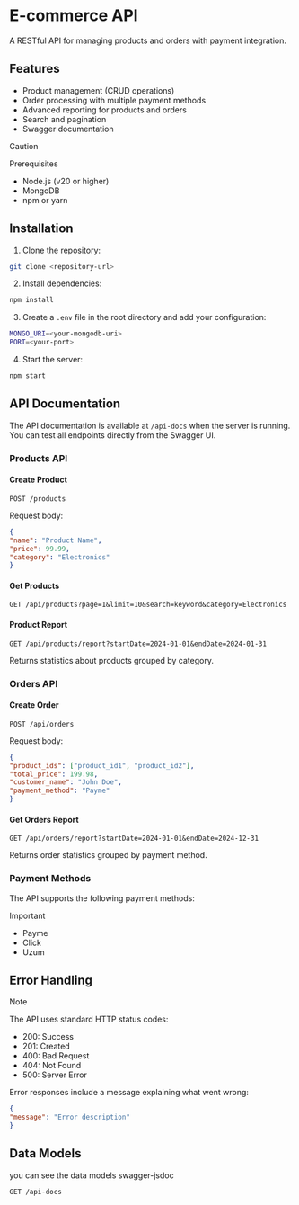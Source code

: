 # E-commerce API

A RESTful API for managing products and orders with payment integration.

## Features

- Product management (CRUD operations)
- Order processing with multiple payment methods
- Advanced reporting for products and orders
- Search and pagination
- Swagger documentation


> [!CAUTION]
> Prerequisites
> - Node.js (v20 or higher)
> - MongoDB
> - npm or yarn

## Installation

1. Clone the repository:

```bash
git clone <repository-url>
```

2. Install dependencies:
```bash
npm install
```

3. Create a `.env` file in the root directory and add your configuration:

```bash
MONGO_URI=<your-mongodb-uri>
PORT=<your-port>
```

4. Start the server:
```bash
npm start
```


## API Documentation

The API documentation is available at `/api-docs` when the server is running. You can test all endpoints directly from the Swagger UI.

### Products API

#### Create Product

```
POST /products
```
Request body:

```json
{
"name": "Product Name",
"price": 99.99,
"category": "Electronics"
}
```


#### Get Products

```
GET /api/products?page=1&limit=10&search=keyword&category=Electronics
```

#### Product Report

```
GET /api/products/report?startDate=2024-01-01&endDate=2024-01-31
```
Returns statistics about products grouped by category.

### Orders API

#### Create Order

```
POST /api/orders
```
Request body:

```json
{
"product_ids": ["product_id1", "product_id2"],
"total_price": 199.98,
"customer_name": "John Doe",
"payment_method": "Payme"
}
```


#### Get Orders Report
```
GET /api/orders/report?startDate=2024-01-01&endDate=2024-12-31
```
Returns order statistics grouped by payment method.

### Payment Methods

The API supports the following payment methods:
> [!IMPORTANT]
> - Payme
> - Click
> - Uzum 





## Error Handling

> [!Note]
> The API uses standard HTTP status codes:
> - 200: Success
> - 201: Created
> - 400: Bad Request
> - 404: Not Found
> - 500: Server Error

Error responses include a message explaining what went wrong:

```json
{
"message": "Error description"
}
```



## Data Models

you can see the data models swagger-jsdoc

```
GET /api-docs
```

